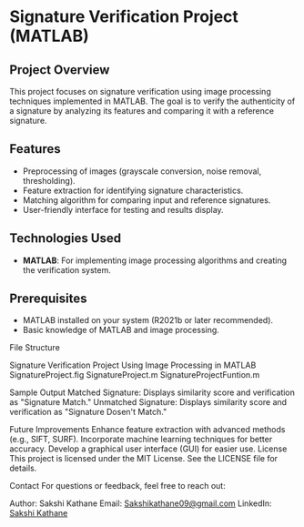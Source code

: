# Signature Verification Project (MATLAB)

## Project Overview
This project focuses on signature verification using image processing techniques implemented in MATLAB. The goal is to verify the authenticity of a signature by analyzing its features and comparing it with a reference signature.

## Features
- Preprocessing of images (grayscale conversion, noise removal, thresholding).
- Feature extraction for identifying signature characteristics.
- Matching algorithm for comparing input and reference signatures.
- User-friendly interface for testing and results display.

## Technologies Used
- **MATLAB**: For implementing image processing algorithms and creating the verification system.

## Prerequisites
- MATLAB installed on your system (R2021b or later recommended).
- Basic knowledge of MATLAB and image processing.

File Structure

Signature Verification Project Using Image Processing in MATLAB
SignatureProject.fig
SignatureProject.m
SignatureProjectFuntion.m

Sample Output
Matched Signature: Displays similarity score and verification as "Signature Match."
Unmatched Signature: Displays similarity score and verification as "Signature Dosen't Match."

Future Improvements
Enhance feature extraction with advanced methods (e.g., SIFT, SURF).
Incorporate machine learning techniques for better accuracy.
Develop a graphical user interface (GUI) for easier use.
License
This project is licensed under the MIT License. See the LICENSE file for details.

Contact
For questions or feedback, feel free to reach out:

Author: Sakshi Kathane
Email: Sakshikathane09@gmail.com
LinkedIn: [Sakshi Kathane](https://www.linkedin.com/in/sakshi-kathane/)
